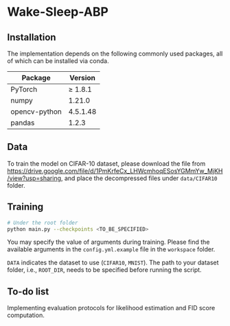 # Wake-Sleep-ABP

## Installation

The implementation depends on the following commonly used packages, all of which can be installed via conda.

| Package       | Version                          |
| ------------- | -------------------------------- |
| PyTorch       | ≥ 1.8.1                          |
| numpy         | 1.21.0                           |
| opencv-python | 4.5.1.48                         |
| pandas        | 1.2.3                            |

## Data 

To train the model on CIFAR-10 dataset, please download the file from https://drive.google.com/file/d/1PmKrfeCx_LHWcmhoqESosYGMmYw_MjKH/view?usp=sharing, and place the decompressed files under `data/CIFAR10` folder.

## Training

```bash
# Under the root folder
python main.py --checkpoints <TO_BE_SPECIFIED>
```

You may specify the value of arguments during training. Please find the available arguments in the `config.yml.example` file in the  `workspace` folder.

`DATA` indicates the dataset to use (`CIFAR10`, `MNIST`). The path to your dataset folder, i.e., `ROOT_DIR`, needs to be specified before running the script.

## To-do list

Implementing evaluation protocols for likelihood estimation and FID score computation.